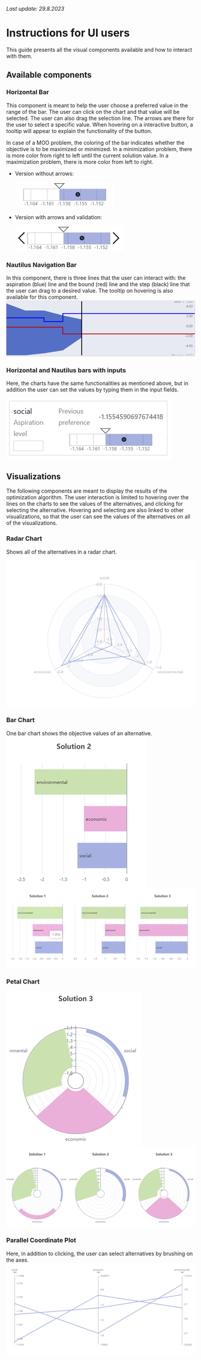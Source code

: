 _Last update: 29.8.2023_

# Instructions for UI users

This guide presents all the visual components available and how to interact with them.

## Available components

### Horizontal Bar

This component is meant to help the user choose a preferred value in the range of the bar. The user can click on the chart and that value will be selected. The user can also drag the selection line. The arrows are there for the user to select a specific value. When hovering on a interactive button, a tooltip will appear to explain the functionality of the button.

In case of a MOO problem, the coloring of the bar indicates whether the objective is to be maximized or minimized. In a minimization problem, there is more color from right to left until the current solution value. In a maximization problem, there is more color from left to right.

- Version without arrows:

  ![horizontal-bar](./resources/HorizontalBar.png)

- Version with arrows and validation:

  ![horizontal-bars-arrowMode](./resources/HorizontalBarArrowMode.png)

### Nautilus Navigation Bar

In this component, there is three lines that the user can interact with: the aspiration (blue) line and the bound (red) line and the step (black) line that the user can
drag to a desired value. The tooltip on hovering is also available for this component.
![nautilus-navigation-bar](./resources/nautilusBar.png)

### Horizontal and Nautilus bars with inputs

Here, the charts have the same functionalities as mentioned above, but in addition the user can set the values by typing them in the input fields.

![bar-with-inputs](./resources/HorizontalBarWithInputs.png)

## Visualizations

The following components are meant to display the results of the optimization algorithm. The user interaction is limited to hovering over the lines on the charts to see the values of the alternatives, and clicking for selecting the alternative. Hovering and selecting are also linked to other visualizations, so that the user can see the values of the alternatives on all of the visualizations.

### Radar Chart

Shows all of the alternatives in a radar chart.

![radar-chart](./resources/RadarChart.png)

### Bar Chart

One bar chart shows the objective values of an alternative.
![bar-chart](./resources/BarChart.png)
![bar-chart](./resources/MultipleBarCharts.png)

### Petal Chart

![petal-chart](./resources/PetalChart.png)
![petal-chart](./resources/MultiplePetalCharts.png)

### Parallel Coordinate Plot

Here, in addition to clicking, the user can select alternatives by brushing on the axes.
![parallel-coordinate-plot](./resources/ParallelCoordinatePlotBase.png)
